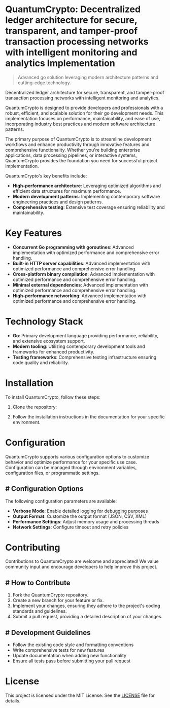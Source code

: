 <!-- fallback_QuantumCrypto_20250802075330_80809 -->

# QuantumCrypto: Decentralized ledger architecture for secure, transparent, and tamper-proof transaction processing networks with intelligent monitoring and analytics Implementation
> Advanced go solution leveraging modern architecture patterns and cutting-edge technology.

Decentralized ledger architecture for secure, transparent, and tamper-proof transaction processing networks with intelligent monitoring and analytics.

QuantumCrypto is designed to provide developers and professionals with a robust, efficient, and scalable solution for their go development needs. This implementation focuses on performance, maintainability, and ease of use, incorporating industry best practices and modern software architecture patterns.

The primary purpose of QuantumCrypto is to streamline development workflows and enhance productivity through innovative features and comprehensive functionality. Whether you're building enterprise applications, data processing pipelines, or interactive systems, QuantumCrypto provides the foundation you need for successful project implementation.

QuantumCrypto's key benefits include:

* **High-performance architecture**: Leveraging optimized algorithms and efficient data structures for maximum performance.
* **Modern development patterns**: Implementing contemporary software engineering practices and design patterns.
* **Comprehensive testing**: Extensive test coverage ensuring reliability and maintainability.

# Key Features

* **Concurrent Go programming with goroutines**: Advanced implementation with optimized performance and comprehensive error handling.
* **Built-in HTTP server capabilities**: Advanced implementation with optimized performance and comprehensive error handling.
* **Cross-platform binary compilation**: Advanced implementation with optimized performance and comprehensive error handling.
* **Minimal external dependencies**: Advanced implementation with optimized performance and comprehensive error handling.
* **High-performance networking**: Advanced implementation with optimized performance and comprehensive error handling.

# Technology Stack

* **Go**: Primary development language providing performance, reliability, and extensive ecosystem support.
* **Modern tooling**: Utilizing contemporary development tools and frameworks for enhanced productivity.
* **Testing frameworks**: Comprehensive testing infrastructure ensuring code quality and reliability.

# Installation

To install QuantumCrypto, follow these steps:

1. Clone the repository:


2. Follow the installation instructions in the documentation for your specific environment.

# Configuration

QuantumCrypto supports various configuration options to customize behavior and optimize performance for your specific use case. Configuration can be managed through environment variables, configuration files, or programmatic settings.

## # Configuration Options

The following configuration parameters are available:

* **Verbose Mode**: Enable detailed logging for debugging purposes
* **Output Format**: Customize the output format (JSON, CSV, XML)
* **Performance Settings**: Adjust memory usage and processing threads
* **Network Settings**: Configure timeout and retry policies

# Contributing

Contributions to QuantumCrypto are welcome and appreciated! We value community input and encourage developers to help improve this project.

## # How to Contribute

1. Fork the QuantumCrypto repository.
2. Create a new branch for your feature or fix.
3. Implement your changes, ensuring they adhere to the project's coding standards and guidelines.
4. Submit a pull request, providing a detailed description of your changes.

## # Development Guidelines

* Follow the existing code style and formatting conventions
* Write comprehensive tests for new features
* Update documentation when adding new functionality
* Ensure all tests pass before submitting your pull request

# License

This project is licensed under the MIT License. See the [LICENSE](https://github.com/Muramatsuu/QuantumCrypto/blob/main/LICENSE) file for details.
